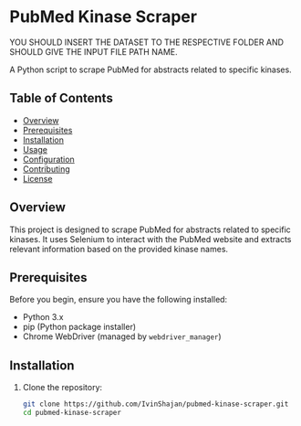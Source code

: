 # PubMed Kinase Scraper

YOU SHOULD INSERT THE DATASET TO THE RESPECTIVE FOLDER AND SHOULD GIVE THE INPUT FILE PATH NAME.

A Python script to scrape PubMed for abstracts related to specific kinases.

## Table of Contents

- [Overview](#overview)
- [Prerequisites](#prerequisites)
- [Installation](#installation)
- [Usage](#usage)
- [Configuration](#configuration)
- [Contributing](#contributing)
- [License](#license)

## Overview

This project is designed to scrape PubMed for abstracts related to specific kinases. It uses Selenium to interact with the PubMed website and extracts relevant information based on the provided kinase names.

## Prerequisites

Before you begin, ensure you have the following installed:

- Python 3.x
- pip (Python package installer)
- Chrome WebDriver (managed by `webdriver_manager`)

## Installation

1. Clone the repository:
   ```bash
   git clone https://github.com/IvinShajan/pubmed-kinase-scraper.git
   cd pubmed-kinase-scraper
